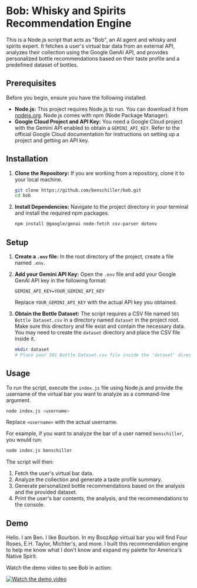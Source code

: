 # Bob: Whisky and Spirits Recommendation Engine

This is a Node.js script that acts as "Bob", an AI agent and whisky and spirits expert. It fetches a user's virtual bar data from an external API, analyzes their collection using the Google GenAI API, and provides personalized bottle recommendations based on their taste profile and a predefined dataset of bottles.

## Prerequisites

Before you begin, ensure you have the following installed:

*   **Node.js:** This project requires Node.js to run. You can download it from [nodejs.org](https://nodejs.org/). Node.js comes with npm (Node Package Manager).
*   **Google Cloud Project and API Key:** You need a Google Cloud project with the Gemini API enabled to obtain a `GEMINI_API_KEY`. Refer to the official Google Cloud documentation for instructions on setting up a project and getting an API key.

## Installation

1.  **Clone the Repository:** If you are working from a repository, clone it to your local machine.
    ```bash
    git clone https://github.com/benschiller/bob.git
    cd bob
    ```

2.  **Install Dependencies:** Navigate to the project directory in your terminal and install the required npm packages.
    ```bash
    npm install @google/genai node-fetch csv-parser dotenv
    ```

## Setup

1.  **Create a `.env` file:** In the root directory of the project, create a file named `.env`.
2.  **Add your Gemini API Key:** Open the `.env` file and add your Google GenAI API key in the following format:
    ```dotenv
    GEMINI_API_KEY=YOUR_GEMINI_API_KEY
    ```
    Replace `YOUR_GEMINI_API_KEY` with the actual API key you obtained.

3.  **Obtain the Bottle Dataset:** The script requires a CSV file named `501 Bottle Dataset.csv` in a directory named `dataset` in the project root. Make sure this directory and file exist and contain the necessary data. You may need to create the `dataset` directory and place the CSV file inside it.
    ```bash
    mkdir dataset
    # Place your 501 Bottle Dataset.csv file inside the 'dataset' directory
    ```

## Usage

To run the script, execute the `index.js` file using Node.js and provide the username of the virtual bar you want to analyze as a command-line argument.

```bash
node index.js <username>
```

Replace `<username>` with the actual username.

For example, if you want to analyze the bar of a user named `benschiller`, you would run:

```bash
node index.js benschiller
```

The script will then:
1.  Fetch the user's virtual bar data.
2.  Analyze the collection and generate a taste profile summary.
3.  Generate personalized bottle recommendations based on the analysis and the provided dataset.
4.  Print the user's bar contents, the analysis, and the recommendations to the console.

## Demo

Hello. I am Ben. I like Bourbon. In my BoozApp virtual bar you will find Four Roses, E.H. Taylor, Michter's, and more. I built this recommendation engine to help me know what I don't know and expand my palette for America's Native Spirit.

Watch the demo video to see Bob in action:

[![Watch the demo video](https://img.youtube.com/vi/P8kOcnWl1rQ/0.jpg)](https://youtu.be/P8kOcnWl1rQ)
